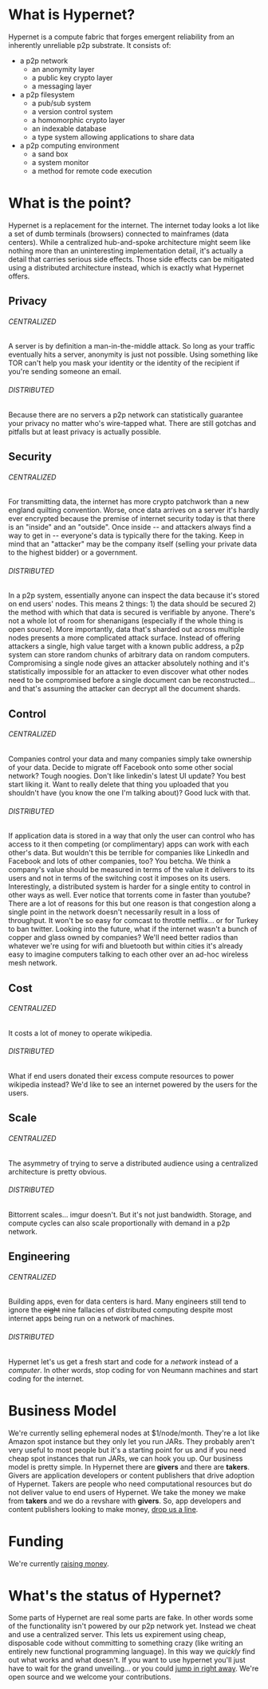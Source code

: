 # What is Hypernet?
Hypernet is a compute fabric that forges emergent reliability from an inherently unreliable p2p substrate.  It consists of:

- a p2p network
	- an anonymity layer
	- a public key crypto layer
	- a messaging layer
- a p2p filesystem
	- a pub/sub system
	- a version control system
	- a homomorphic crypto layer
	- an indexable database
	- a type system allowing applications to share data
- a p2p computing environment
	- a sand box
	- a system monitor
	- a method for remote code execution

# What is the point?
Hypernet is a replacement for the internet.  The internet today looks a lot like a set of dumb terminals (browsers) connected to mainframes (data centers).  While a centralized hub-and-spoke architecture might seem like nothing more than an uninteresting implementation detail, it's actually a detail that carries serious side effects.  Those side effects can be mitigated using a distributed architecture instead, which is exactly what Hypernet offers.

## Privacy
###### CENTRALIZED
A server is by definition a man-in-the-middle attack.  So long as your traffic eventually hits a server, anonymity is just not possible.  Using something like TOR can't help you mask your identity or the identity of the recipient if you're sending someone an email.

###### DISTRIBUTED
Because there are no servers a p2p network can statistically guarantee your privacy no matter who's wire-tapped what.  There are still gotchas and pitfalls but at least privacy is actually possible.

## Security
###### CENTRALIZED
For transmitting data, the internet has more crypto patchwork than a new england quilting convention.  Worse, once data arrives on a server it's hardly ever encrypted because the premise of internet security today is that there is an "inside" and an "outside".  Once inside -- and attackers always find a way to get in -- everyone's data is typically there for the taking.  Keep in mind that an "attacker" may be the company itself (selling your private data to the highest bidder) or a government.

###### DISTRIBUTED
In a p2p system, essentially anyone can inspect the data because it's stored on end users' nodes.  This means 2 things: 1) the data should be secured 2) the method with which that data is secured is verifiable by anyone.  There's not a whole lot of room for shenanigans (especially if the whole thing is open source).  More importantly, data that's sharded out across multiple nodes presents a more complicated attack surface.  Instead of offering attackers a single, high value target with a known public address, a p2p system can store random chunks of arbitrary data on random computers.  Compromising a single node gives an attacker absolutely nothing and it's statistically impossible for an attacker to even discover what other nodes need to be compromised before a single document can be reconstructed... and that's assuming the attacker can decrypt all the document shards.

## Control
###### CENTRALIZED
Companies control your data and many companies simply take ownership of your data.  Decide to migrate off Facebook onto some other social network?  Tough noogies.  Don't like linkedin's latest UI update?  You best start liking it.  Want to really delete that thing you uploaded that you shouldn't have (you know the one I'm talking about)?  Good luck with that.

###### DISTRIBUTED
If application data is stored in a way that only the user can control who has access to it then competing (or complimentary) apps can work with each other's data.  But wouldn't this be terrible for companies like LinkedIn and Facebook and lots of other companies, too?  You betcha.  We think a company's value should be measured in terms of the value it delivers to its users and not in terms of the switching cost it imposes on its users.  Interestingly, a distributed system is harder for a single entity to control in other ways as well.  Ever notice that torrents come in faster than youtube?  There are a lot of reasons for this but one reason is that congestion along a single point in the network doesn't necessarily result in a loss of throughput.  It won't be so easy for comcast to throttle netflix... or for Turkey to ban twitter.  Looking into the future, what if the internet wasn't a bunch of copper and glass owned by companies?  We'll need better radios than whatever we're using for wifi and bluetooth but within cities it's already easy to imagine computers talking to each other over an ad-hoc wireless mesh network.

## Cost
###### CENTRALIZED
It costs a lot of money to operate wikipedia.

###### DISTRIBUTED
What if end users donated their excess compute resources to power wikipedia instead?  We'd like to see an internet powered by the users for the users.

## Scale
###### CENTRALIZED
The asymmetry of trying to serve a distributed audience using a centralized architecture is pretty obvious.

###### DISTRIBUTED
Bittorrent scales... imgur doesn't.  But it's not just bandwidth.  Storage, and compute cycles can also scale proportionally with demand in a p2p network.

## Engineering
###### CENTRALIZED
Building apps, even for data centers is hard.  Many engineers still tend to ignore the ~~eight~~ nine fallacies of distributed computing despite most internet apps being run on a network of machines.

###### DISTRIBUTED
Hypernet let's us get a fresh start and code for a *network* instead of a *computer*.  In other words, stop coding for von Neumann machines and start coding for the internet.

# Business Model
We're currently selling ephemeral nodes at $1/node/month.  They're a lot like Amazon spot instance but they only let you run JARs.  They probably aren't very useful to most people but it's a starting point for us and if you need cheap spot instances that run JARs, we can hook you up.  Our business model is pretty simple.  In Hypernet there are **givers** and there are **takers**.  Givers are application developers or content publishers that drive adoption of Hypernet.  Takers are people who need computational resources but do not deliver value to end users of Hypernet.  We take the money we make from **takers** and we do a revshare with **givers**.  So, app developers and content publishers looking to make money, [drop us a line](mailto:info@hypernet.io).

# Funding
We're currently [raising money](https://angel.co/hypernet-1).

# What's the status of Hypernet?
Some parts of Hypernet are real some parts are fake.  In other words some of the functionality isn't powered by our p2p network yet.  Instead we cheat and use a centralized server.  This lets us expirement using cheap, disposable code without committing to something crazy (like writing an entirely new functional programming language).  In this way we *quickly* find out what works and what doesn't.  If you want to use hypernet  you'll just have to wait for the grand unveiling... or you could [jump in right away](http://github.com/hypernet).  We're open source and we welcome your contributions.
